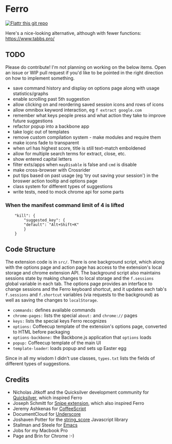 # Ferro

[![Flattr this git repo](http://api.flattr.com/button/flattr-badge-large.png)](https://flattr.com/submit/auto?user_id=loren&url=http%3A%2F%2Fwww.getferro.com&title=Ferro&tags=github&category=software) 

Here's a nice-looking alternative, although with fewer functions: https://www.tabbs.pro/

## TODO

Please do contribute! I'm not planning on working on the below items. Open an issue or WIP pull request if you'd like to be pointed in the right direction on how to implement something.

* save command history and display on options page along with usage statistics/graphs
* enable scrolling past 5th suggestion
* allow clicking on and reordering saved session icons and rows of icons 
* allow omnibox keyword interaction, eg `f extract google.com`
* remember what keys people press and what action they take to improve future suggestions
* refactor popup into a backbone app
* take logic out of templates
* remove custom compilation system - make modules and require them
* make icons fade to transparent
* when url has highest score, title is still text-match emboldened 
* allow for multiple search terms for extract, close, etc.
* show entered capital letters
* filter exts/apps when `mayDisable` is false and `cmd` is disable
* make cross-browser with Crossrider
* put tips based on past usage (eg 'try out saving your session') in the broswer action tooltip and options page
* class system for different types of suggestions
* write tests, need to mock chrome api for some parts

### When the manifest command limit of 4 is lifted

```
	"kill": {
	    "suggested_key": {
		"default": "Alt+Shift+K"
	    }
	}
```

## Code Structure

The extension code is in `src/`. There is one background script, which along with the options page and action page has access to the extension's local storage and chrome extension API. The background script also maintains sessions state by making changes to local storage and the `f.sessions` global variable in each tab. The options page provides an interface to change sessions and the Ferro keyboard shortcut, and it updates each tab's `f.sessions` and `f.shortcut` variables (via requests to the background) as well as saving the changes to `localStorage`. 

* `commands:` defines available commands
* `chrome-pages:` lists the special `about:` and `chrome://` pages
* `keys:` lists the special keys Ferro recognizes
* `options:` Coffeecup template of the extension's options page, converted to HTML before packaging
* `options-backbone:` the Backbone.js application that `options` loads
* `popup:` Coffeecup template of the main UI
* `template-loader`: loads popup and sets up Easter egg

Since in all my wisdom I didn't use classes, `types.txt` lists the fields of different types of suggestions.

## Credits

 - Nicholas Jitkoff and the Quicksilver development community for [Quicksilver](http://qsapp.com/), which inspired Ferro
 - Joseph Schmitt for [Snipe extension](https://github.com/josephschmitt/Snipe), which also inspired Ferro
 - Jeremy Ashkenas for [CoffeeScript](http://jashkenas.github.com/coffee-script/)
 - DocumentCloud for [Underscore](http://documentcloud.github.com/underscore/)
 - Joshaven Potter for the [string_score](https://github.com/joshaven/string_score) Javascript library
 - Stallman and Steele for [Emacs](http://www.gnu.org/software/emacs/)
 - Jobs for my Macbook Pro
 - Page and Brin for Chrome :-)
